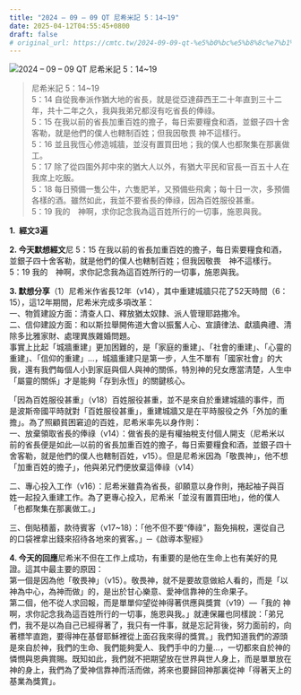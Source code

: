 ```yaml
---
title: "2024 – 09 – 09 QT 尼希米記 5：14~19"
date: 2025-04-12T04:55:45+0800
draft: false
# original_url: https://cmtc.tw/2024-09-09-qt-%e5%b0%bc%e5%b8%8c%e7%b1%b3%e8%a8%98-5%ef%bc%9a1419
---
```


![2024 – 09 – 09 QT 尼希米記 5：14~19](/images/qt.jpg  "2024 – 09 – 09 QT 尼希米記 5：14~19")

> 尼希米記 5：14~19  
> 5：14 自從我奉派作猶大地的省長，就是從亞達薛西王二十年直到三十二年，共十二年之久，我與我弟兄都沒有吃省長的俸祿。  
> 5：15 在我以前的省長加重百姓的擔子，每日索要糧食和酒，並銀子四十舍客勒，就是他們的僕人也轄制百姓；但我因敬畏 神不這樣行。  
> 5：16 並且我恆心修造城牆，並沒有置買田地；我的僕人也都聚集在那裏做工。  
> 5：17 除了從四圍外邦中來的猶大人以外，有猶大平民和官長一百五十人在我席上吃飯。  
> 5：18 每日預備一隻公牛，六隻肥羊，又預備些飛禽；每十日一次，多預備各樣的酒。雖然如此，我並不要省長的俸祿，因為百姓服役甚重。  
> 5：19 我的　神啊，求你記念我為這百姓所行的一切事，施恩與我。

**1.  經文3遍**

**2. 今天默想經文**尼 5：15 在我以前的省長加重百姓的擔子，每日索要糧食和酒，並銀子四十舍客勒，就是他們的僕人也轄制百姓；但我因敬畏　神不這樣行。  
5：19 我的　神啊，求你記念我為這百姓所行的一切事，施恩與我。

**3. 默想分享**（1）尼希米作省長12年（v14），其中重建城牆只花了52天時間（6：15），這12年期間，尼希米完成多項改革：  
一、物質建設方面：清查人口、釋放猶太奴隸、派人管理耶路撒冷。  
二、信仰建設方面：和以斯拉舉開佈道大會以振奮人心、宣讀律法、獻牆典禮、清除多比雅家財、處理異族雜婚問題。  
事實上比起「城牆重建」更加困難的，是「家庭的重建」、「社會的重建」、「心靈的重建」、「信仰的重建」…，城牆重建只是第一步，人生不單有「國家社會」的大我，還有我們每個人小到家庭與個人與神的關係，特別神的兒女應當清楚，人生中「屬靈的關係」才是能夠「存到永恆」的關鍵核心。

「因為百姓服役甚重」（v18）百姓服役甚重，並不是來自於重建城牆的事件，而是波斯帝國平時就對「百姓服役甚重」，重建城牆又是在平時服役之外「外加的重擔」。為了照顧貧困窘迫的百姓，尼希米率先以身作則：  
一、放棄領取省長的俸祿（v14）：做省長的是有權抽稅支付個人開支（尼希米以前的省長便是如此—以前的省長加重百姓的擔子，每日索要糧食和酒，並銀子四十舍客勒，就是他們的僕人也轄制百姓，v15）。但是尼希米因為「敬畏神」，他不想「加重百姓的擔子」，他與弟兄們便放棄這俸祿（v14）

二、專心投入工作（v16）：尼希米雖貴為省長，卻願意以身作則，捲起袖子與百姓一起投入重建工作。為了更專心投入，尼希米「並沒有置買田地」，他的僕人「也都聚集在那裏做工。」

三、倒貼積蓄，款待賓客（v17~18）：「他不但不要“俸祿”，豁免捐稅，還從自己的口袋裡拿出錢來招待各地來的賓客。」─《啟導本聖經》

**4. 今天的回應**尼希米不但在工作上成功，有重要的是他在生命上也有美好的見證。這其中最主要的原因：  
第一個是因為他「敬畏神」（v15）。敬畏神，就不是要故意做給人看的，而是「以神為中心，為神而做」的，是出於甘心樂意、愛神信靠神的生命果子。  
第二個，他不從人求回報，而是單單仰望從神得著供應與獎賞（v19）—「我的 神啊，求你記念我為這百姓所行的一切事，施恩與我。」就連保羅也同樣說：「弟兄們，我不是以為自己已經得著了，我只有一件事，就是忘記背後，努力面前的，向著標竿直跑，要得神在基督耶穌裡從上面召我來得的獎賞。」我們知道我們的源頭是來自於神，我們的生命、我們能夠愛人、我們手中的力量…，一切都來自於神的憐憫與恩典賞賜。既知如此，我們就不把期望放在世界與世人身上，而是單單放在神的身上，我們為了愛神信靠神而活而做，將來也要歸回神那裏從神「得著天上的基業為獎賞」。